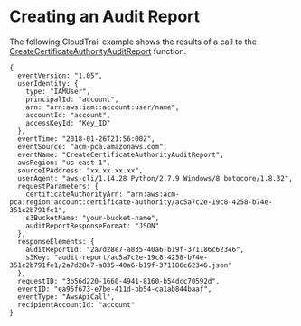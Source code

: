 # Creating an Audit Report<a name="CT-CreateAuditReport"></a>

The following CloudTrail example shows the results of a call to the [CreateCertificateAuthorityAuditReport](https://docs.aws.amazon.com/acm-pca/latest/APIReference/API_CreateCertificateAuthorityAuditReport.html) function\.

```
{
  eventVersion: "1.05",
  userIdentity: {
    type: "IAMUser",
    principalId: "account",
    arn: "arn:aws:iam::account:user/name",
    accountId: "account",
    accessKeyId: "Key_ID"
  },
  eventTime: "2018-01-26T21:56:00Z",
  eventSource: "acm-pca.amazonaws.com",
  eventName: "CreateCertificateAuthorityAuditReport",
  awsRegion: "us-east-1",
  sourceIPAddress: "xx.xx.xx.xx",
  userAgent: "aws-cli/1.14.28 Python/2.7.9 Windows/8 botocore/1.8.32",
  requestParameters: {
    certificateAuthorityArn: "arn:aws:acm-pca:region:account:certificate-authority/ac5a7c2e-19c8-4258-b74e-351c2b791fe1",
    s3BucketName: "your-bucket-name",
    auditReportResponseFormat: "JSON"
  },
  responseElements: {
    auditReportId: "2a7d28e7-a835-40a6-b19f-371186c62346",
    s3Key: "audit-report/ac5a7c2e-19c8-4258-b74e-351c2b791fe1/2a7d28e7-a835-40a6-b19f-371186c62346.json"
  },
  requestID: "3b56d220-1660-4941-8160-b54dcc70592d",
  eventID: "ea95f673-e7be-411d-bb54-ca1ab844baaf",
  eventType: "AwsApiCall",
  recipientAccountId: "account"
}
```